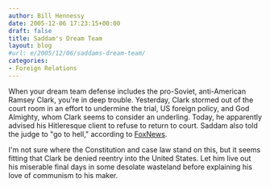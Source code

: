 ```yaml
---
author: Bill Hennessy
date: 2005-12-06 17:23:15+00:00
draft: false
title: Saddam's Dream Team
layout: blog
#url: e/2005/12/06/saddams-dream-team/
categories:
- Foreign Relations
---
```


When your dream team defense includes the pro-Soviet, anti-American Ramsey Clark, you're in deep trouble.  Yesterday, Clark stormed out of the court room in an effort to undermine the trial, US foreign policy, and God Almighty, whom Clark seems to consider an underling.  Today, he apparently advised his Hitleresque client to refuse to return to court.  Saddam also told the judge to "go to hell," according to [FoxNews](https://www.foxnews.com).

I'm not sure where the Constitution and case law stand on this, but it seems fitting that Clark be denied reentry into the United States.   Let him live out his miserable final days in some desolate wasteland before explaining his love of communism to his maker.


